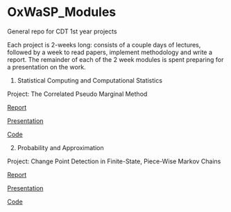# OxWaSP_Modules
General repo for CDT 1st year projects

Each project is 2-weeks long: consists of a couple days of lectures, followed by a week to read papers, implement methodology and write a report. The remainder of each of the 2 week modules is spent preparing for a presentation on the work.

1) Statistical Computing and Computational Statistics

Project: The Correlated Pseudo Marginal Method

[Report](https://github.com/JTT94/cpmmc/blob/master/vignettes/cpmmc.pdf)

[Presentation](https://github.com/JTT94/cpmmc/blob/master/Correlated_Pseudo_Marginal_Monte_Carlo.pdf)

[Code](https://github.com/JTT94/cpmmc)


2) Probability and Approximation

Project: Change Point Detection in Finite-State, Piece-Wise Markov Chains

[Report](https://github.com/JTT94/mcchangepoints/blob/master/reports/Change_Points.pdf)

[Presentation](https://github.com/JTT94/mcchangepoints/blob/master/reports/pres.pdf)

[Code](https://github.com/JTT94/mcchangepoints)

